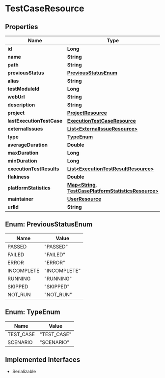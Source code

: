 

# TestCaseResource

## Properties

Name | Type | Description | Notes
------------ | ------------- | ------------- | -------------
**id** | **Long** |  |  [optional]
**name** | **String** |  |  [optional]
**path** | **String** |  |  [optional]
**previousStatus** | [**PreviousStatusEnum**](#PreviousStatusEnum) |  |  [optional]
**alias** | **String** |  |  [optional]
**testModuleId** | **Long** |  |  [optional]
**webUrl** | **String** |  |  [optional]
**description** | **String** |  |  [optional]
**project** | [**ProjectResource**](ProjectResource.md) |  |  [optional]
**lastExecutionTestCase** | [**ExecutionTestCaseResource**](ExecutionTestCaseResource.md) |  |  [optional]
**externalIssues** | [**List&lt;ExternalIssueResource&gt;**](ExternalIssueResource.md) |  |  [optional]
**type** | [**TypeEnum**](#TypeEnum) |  |  [optional]
**averageDuration** | **Double** |  |  [optional]
**maxDuration** | **Long** |  |  [optional]
**minDuration** | **Long** |  |  [optional]
**executionTestResults** | [**List&lt;ExecutionTestResultResource&gt;**](ExecutionTestResultResource.md) |  |  [optional]
**flakiness** | **Double** |  |  [optional]
**platformStatistics** | [**Map&lt;String, TestCasePlatformStatisticsResource&gt;**](TestCasePlatformStatisticsResource.md) |  |  [optional]
**maintainer** | [**UserResource**](UserResource.md) |  |  [optional]
**urlId** | **String** |  |  [optional]



## Enum: PreviousStatusEnum

Name | Value
---- | -----
PASSED | &quot;PASSED&quot;
FAILED | &quot;FAILED&quot;
ERROR | &quot;ERROR&quot;
INCOMPLETE | &quot;INCOMPLETE&quot;
RUNNING | &quot;RUNNING&quot;
SKIPPED | &quot;SKIPPED&quot;
NOT_RUN | &quot;NOT_RUN&quot;



## Enum: TypeEnum

Name | Value
---- | -----
TEST_CASE | &quot;TEST_CASE&quot;
SCENARIO | &quot;SCENARIO&quot;


## Implemented Interfaces

* Serializable


